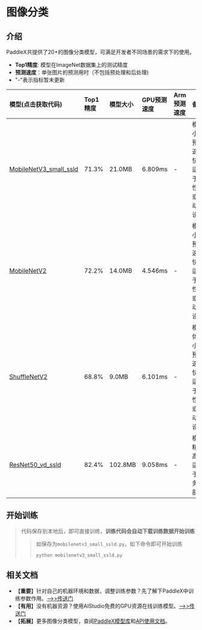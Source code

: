 # 图像分类

## 介绍

PaddleX共提供了20+的图像分类模型，可满足开发者不同场景的需求下的使用。

- **Top1精度**: 模型在ImageNet数据集上的测试精度
- **预测速度**：单张图片的预测用时（不包括预处理和后处理)
- "-"表示指标暂未更新

| 模型(点击获取代码)               | Top1精度 | 模型大小 | GPU预测速度 | Arm预测速度 | 备注 |
| :----------------  | :------- | :------- | :---------  | :---------  | :-----    |
| [MobileNetV3_small_ssld](https://github.com/PaddlePaddle/PaddleX/blob/doc/tutorials/train/image_classification/mobilenetv3_small_ssld.py) |  71.3%  |  21.0MB  |  6.809ms   | -  |  模型小，预测速度快，适用于低性能或移动端设备   |
| [MobileNetV2](https://github.com/PaddlePaddle/PaddleX/blob/doc/tutorials/train/image_classification/mobilenetv2.py)        | 72.2%  | 14.0MB   |  4.546ms  | -  |  模型小，预测速度快，适用于低性能或移动端设备   |
| [ShuffleNetV2](https://github.com/PaddlePaddle/PaddleX/blob/doc/tutorials/train/image_classification/shufflenetv2.py)     | 68.8%  | 9.0MB   | 6.101ms   | -  |  模型体积小，预测速度快，适用于低性能或移动端设备   |
| [ResNet50_vd_ssld](https://github.com/PaddlePaddle/PaddleX/blob/doc/tutorials/train/image_classification/resnet50_vd_ssld.py)   |  82.4%   |   102.8MB    |  9.058ms       |   -    | 模型精度高，适用于服务端部署   |


## 开始训练

> 代码保存到本地后，即可直接训练，**训练代码会自动下载训练数据开始训练**
> > 如保存为`mobilenetv3_small_ssld.py`，如下命令即可开始训练
> > ```
> > python mobilenetv3_small_ssld.py
> > ```


## 相关文档

- 【**重要**】针对自己的机器环境和数据，调整训练参数？先了解下PaddleX中训练参数作用。[——>>传送门](../appendix/parameters.md)
- 【**有用**】没有机器资源？使用AIStudio免费的GPU资源在线训练模型。[——>>传送门](https://aistudio.baidu.com/aistudio/projectdetail/450925)
- 【**拓展**】更多图像分类模型，查阅[PaddleX模型库](../appendix/model_zoo.md)和[API使用文档](../apis/models/index.html)。
